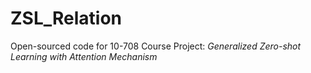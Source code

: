 # ZSL_Relation
Open-sourced code for 10-708 Course Project: *Generalized Zero-shot Learning with Attention Mechanism*

